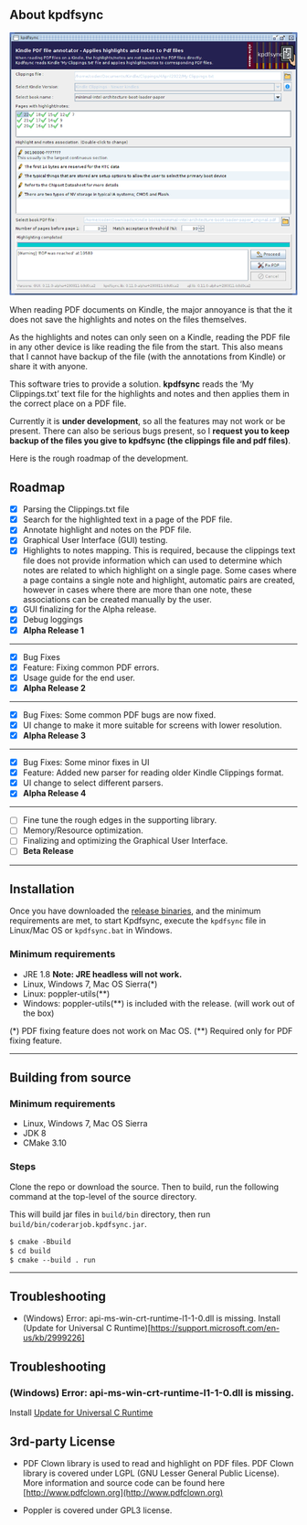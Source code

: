 ## About kpdfsync

![Screenshot](/docs/images/screenshot_alpha.png)

When reading PDF documents on Kindle, the major annoyance is that the it does not save the
highlights and notes on the files themselves.

As the highlights and notes can only seen on a Kindle, reading the PDF file in any other device is
like reading the file from the start. This also means that I cannot have backup of the file (with
the annotations from Kindle) or share it with anyone.

This software tries to provide a solution. **kpdfsync** reads the ‘My Clippings.txt’ text file for
the highlights and notes and then applies them in the correct place on a PDF file.

Currently it is **under development**, so all the features may not work or be present.
There can also be serious bugs present, so I **request you to keep backup of the files you give to
kpdfsync (the clippings file and pdf files)**.

Here is the rough roadmap of the development.

## Roadmap

- [X] Parsing the Clippings.txt file
- [X] Search for the highlighted text in a page of the PDF file.
- [X] Annotate highlight and notes on the PDF file.
- [X] Graphical User Interface (GUI) testing.
- [X] Highlights to notes mapping. This is required, because the clippings text file does not
  provide information which can used to determine which notes are related to which highlight on a
  single page. Some cases where a page contains a single note and highlight, automatic pairs are
  created, however in cases where there are more than one note, these associations can be created
  manually by the user.
- [X] GUI finalizing for the Alpha release.
- [X] Debug loggings
- [X] **Alpha Release 1**

----

- [X] Bug Fixes
- [X] Feature: Fixing common PDF errors.
- [X] Usage guide for the end user.
- [X] **Alpha Release 2**

----

- [X] Bug Fixes: Some common PDF bugs are now fixed.
- [X] UI change to make it more suitable for screens with lower resolution.
- [X] **Alpha Release 3**

----

- [X] Bug Fixes: Some minor fixes in UI
- [X] Feature: Added new parser for reading older Kindle Clippings format.
- [X] UI change to select different parsers.
- [X] **Alpha Release 4**

----

- [ ] Fine tune the rough edges in the supporting library.
- [ ] Memory/Resource optimization.
- [ ] Finalizing and optimizing the Graphical User Interface.
- [ ] **Beta Release**

----

## Installation

Once you have downloaded the [release binaries](https://github.com/coderarjob/kpdfsync/releases), and the minimum requirements are met,
to start Kpdfsync, execute the `kpdfsync` file in Linux/Mac OS or `kpdfsync.bat` in Windows.

### Minimum requirements
- JRE 1.8 __Note: JRE headless will not work.__
- Linux, Windows 7, Mac OS Sierra(\*)
- Linux: poppler-utils(\*\*)
- Windows: poppler-utils(\*\*) is included with the release. (will work out of the box)

(\*) PDF fixing feature does not work on Mac OS.
(\*\*) Required only for PDF fixing feature.

----

## Building from source

### Minimum requirements
- Linux, Windows 7, Mac OS Sierra
- JDK 8
- CMake 3.10

### Steps

Clone the repo or download the source. Then to build, run the following command at the top-level of
the source directory.

This will build jar files in `build/bin` directory, then run `build/bin/coderarjob.kpdfsync.jar`.

```
$ cmake -Bbuild
$ cd build
$ cmake --build . run
```

----

## Troubleshooting

* (Windows) Error: api-ms-win-crt-runtime-l1-1-0.dll is missing.
Install (Update for Universal C Runtime)[https://support.microsoft.com/en-us/kb/2999226]

## Troubleshooting

### (Windows) Error: api-ms-win-crt-runtime-l1-1-0.dll is missing.
Install [Update for Universal C Runtime](https://support.microsoft.com/en-us/kb/2999226)

## 3rd-party License

* PDF Clown library is used to read and highlight on PDF files. PDF Clown library is covered under
LGPL (GNU Lesser General Public License).
More information and source code can be found here [http://www.pdfclown.org](http://www.pdfclown.org)

* Poppler is covered under GPL3 license.
